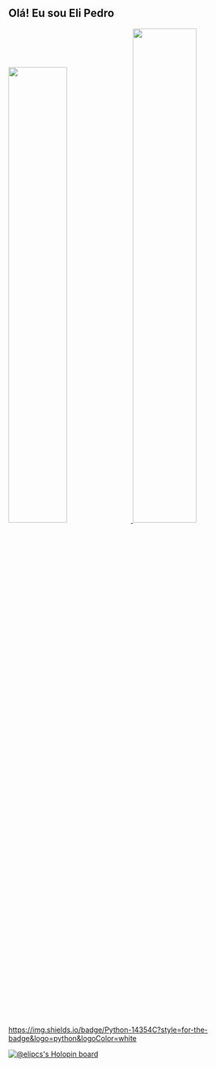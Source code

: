 ## Olá! Eu sou Eli Pedro

<div>
<a href="https://github.com/elipcs">
<img width="48%" src="https://github-readme-stats.vercel.app/api?username=elipcs&show_icons=true&theme=dracula&include_all_commits=true&count_private=true&hide_border=true"/>
<img width="50%" src="https://github-readme-stats.vercel.app/api/top-langs/?username=elipcs&layout=compact&langs_count=16&theme=dracula&hide_border=true"/>
</div>

<div style="display: inline_block"><br>
https://img.shields.io/badge/Python-14354C?style=for-the-badge&logo=python&logoColor=white
</div>

[![@elipcs's Holopin board](https://holopin.me/elipcs)](https://holopin.io/@elipcs)
